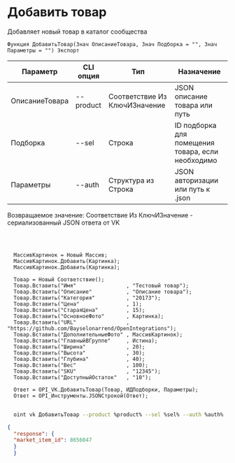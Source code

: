 ﻿---
sidebar_position: 4
---

# Добавить товар
 Добавляет новый товар в каталог сообщества



`Функция ДобавитьТовар(Знач ОписаниеТовара, Знач Подборка = "", Знач Параметры = "") Экспорт`

  | Параметр | CLI опция | Тип | Назначение |
  |-|-|-|-|
  | ОписаниеТовара | --product | Соответствие Из КлючИЗначение | JSON описание товара или путь |
  | Подборка | --sel | Строка | ID подборка для помещения товара, если необходимо |
  | Параметры | --auth | Структура из Строка | JSON авторизации или путь к .json |

  
  Возвращаемое значение:   Соответствие Из КлючИЗначение - сериализованный JSON ответа от VK

<br/>




```bsl title="Пример кода"
  
  МассивКартинок = Новый Массив;
  МассивКартинок.Добавить(Картинка);
  МассивКартинок.Добавить(Картинка);
  
  Товар = Новый Соответствие();
  Товар.Вставить("Имя"                , "Тестовый товар");
  Товар.Вставить("Описание"           , "Описание товара");
  Товар.Вставить("Категория"          , "20173");
  Товар.Вставить("Цена"               , 1);
  Товар.Вставить("СтараяЦена"         , 15);
  Товар.Вставить("ОсновноеФото"       , Картинка);
  Товар.Вставить("URL"                , "https://github.com/Bayselonarrend/OpenIntegrations");
  Товар.Вставить("ДополнительныеФото" , МассивКартинок);
  Товар.Вставить("ГлавныйВГруппе"     , Истина);
  Товар.Вставить("Ширина"             , 20);
  Товар.Вставить("Высота"             , 30);
  Товар.Вставить("Глубина"            , 40);
  Товар.Вставить("Вес"                , 100);
  Товар.Вставить("SKU"                , "12345");
  Товар.Вставить("ДоступныйОстаток"   , "10");
  
  Ответ = OPI_VK.ДобавитьТовар(Товар, ИДПодборки, Параметры);
  Ответ = OPI_Инструменты.JSONСтрокой(Ответ);
```
	


```sh title="Пример команды CLI"
    
  oint vk ДобавитьТовар --product %product% --sel %sel% --auth %auth%

```

```json title="Результат"
{
  "response": {
  "market_item_id": 8656047
  }
  }
```
